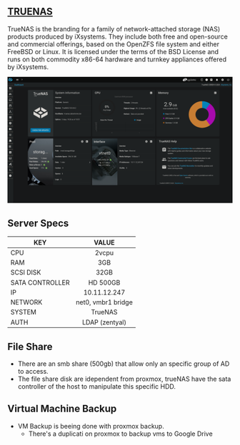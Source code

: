 ## [TRUENAS](https://www.truenas.com/docs/)
TrueNAS is the branding for a family of network-attached storage (NAS) products produced by iXsystems. They include both free and open-source and commercial offerings, based on the OpenZFS file system and either FreeBSD or Linux. It is licensed under the terms of the BSD License and runs on both commodity x86-64 hardware and turnkey appliances offered by iXsystems. 

[![grafana](../../static/images/truenas-dashboard.png)]()

## Server Specs
| KEY | VALUE |
|--------|:-----------:|
| CPU | 2vcpu |
| RAM | 3GB |
| SCSI DISK | 32GB |
| SATA CONTROLLER | HD 500GB |
| IP | 10.11.12.247 |
| NETWORK | net0, vmbr1 bridge |
| SYSTEM | TrueNAS |
| AUTH | LDAP (zentyal) |

## File Share
- There are an smb share (500gb) that allow only an specific group of AD to access.
- The file share disk are idependent from proxmox, trueNAS have the sata controller of the host to manipulate this specific HDD.

## Virtual Machine Backup
- VM Backup is beeing done with proxmox backup.
  - There's a duplicati on proxmox to backup vms to Google Drive